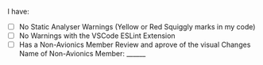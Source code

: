 I have:

- [ ] No Static Analyser Warnings (Yellow or Red Squiggly marks in my code)
- [ ] No Warnings with the VSCode ESLint Extension
- [ ] Has a Non-Avionics Member Review and aprove of the visual Changes
Name of Non-Avionics Member: ______
